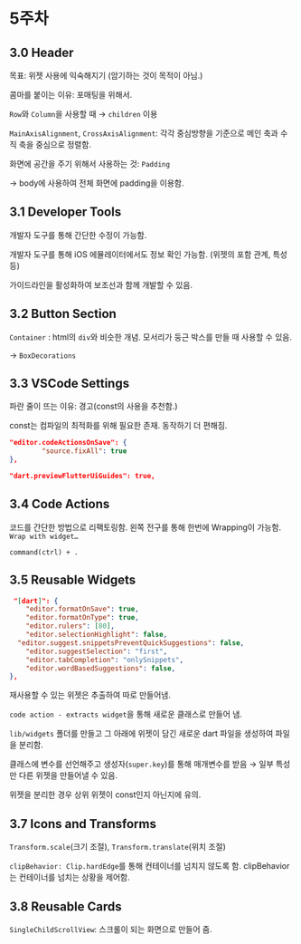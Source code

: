 # 5주차

## 3.0 Header

목표: 위젯 사용에 익숙해지기 (암기하는 것이 목적이 아님.)

콤마를 붙이는 이유: 포매팅을 위해서.

`Row`와 `Column`을 사용할 때 → `children` 이용

`MainAxisAlignment`, `CrossAxisAlignment`: 각각 중심방향을 기준으로 메인 축과 수직 축을 중심으로 정렬함.

화면에 공간을 주기 위해서 사용하는 것: `Padding`

→ body에 사용하여 전체 화면에 padding을 이용함.

## 3.1 Developer Tools

개발자 도구를 통해 간단한 수정이 가능함.

개발자 도구를 통해 iOS 에뮬레이터에서도 정보 확인 가능함. (위젯의 포함 관계, 특성 등)

가이드라인을 활성화하여 보조선과 함께 개발할 수 있음.

## 3.2 Button Section

`Container` : html의 `div`와 비슷한 개념. 모서리가 둥근 박스를 만들 때 사용할 수 있음.

→ `BoxDecorations`

## 3.3 VSCode Settings

파란 줄이 뜨는 이유: 경고(const의 사용을 추천함.)

const는 컴파일의 최적화를 위해 필요한 존재. 동작하기 더 편해짐.

```json
"editor.codeActionsOnSave": {
        "source.fixAll": true
},
```

```json
"dart.previewFlutterUiGuides": true,
```

## 3.4 Code Actions

코드를 간단한 방법으로 리팩토링함. 왼쪽 전구를 통해 한번에 Wrapping이 가능함. `Wrap with widget…`

`command(ctrl) + .`

## 3.5 Reusable Widgets

```json
 "[dart]": {
	"editor.formatOnSave": true,
	"editor.formatOnType": true,
	"editor.rulers": [80],
	"editor.selectionHighlight": false,
  "editor.suggest.snippetsPreventQuickSuggestions": false,
	"editor.suggestSelection": "first",
	"editor.tabCompletion": "onlySnippets",
	"editor.wordBasedSuggestions": false,
},
```

재사용할 수 있는 위젯은 추출하여 따로 만들어냄.

`code action - extracts widget`을 통해 새로운 클래스로 만들어 냄.

`lib/widgets` 폴더를 만들고 그 아래에 위젯이 담긴 새로운 dart 파일을 생성하여 파일을 분리함.

클래스에 변수를 선언해주고 생성자(`super.key`)를 통해 매개변수를 받음 → 일부 특성만 다른 위젯을 만들어낼 수 있음.

위젯을 분리한 경우 상위 위젯이 const인지 아닌지에 유의.

## 3.7 Icons and Transforms

`Transform.scale`(크기 조절), `Transform.translate`(위치 조절)

`clipBehavior: Clip.hardEdge`를 통해 컨테이너를 넘치지 않도록 함. clipBehavior는 컨테이너를 넘치는 상황을 제어함.

## 3.8 Reusable Cards

`SingleChildScrollView`: 스크롤이 되는 화면으로 만들어 줌.